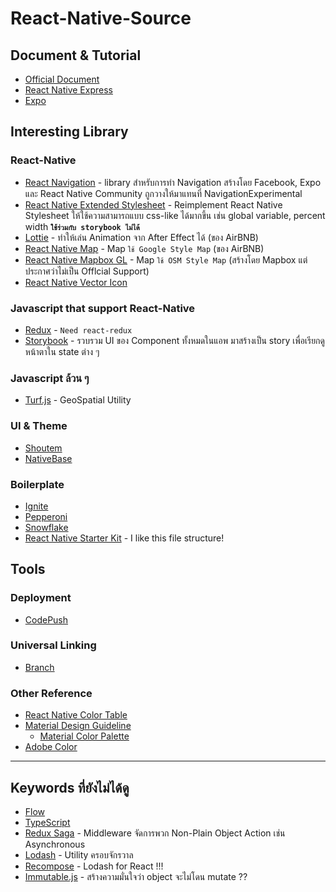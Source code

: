 # React-Native-Source

## Document & Tutorial
* [Official Document](https://facebook.github.io/react-native/)
* [React Native Express](http://www.reactnativeexpress.com/)
* [Expo](https://expo.io/)

## Interesting Library
### React-Native
* [React Navigation](https://reactnavigation.org/) - library สำหรับการทำ Navigation สร้างโดย Facebook, Expo และ React Native Community ถูกวางให้มาแทนที่ NavigationExperimental
* [React Native Extended Stylesheet](https://github.com/vitalets/react-native-extended-stylesheet) - Reimplement React Native Stylesheet ให้ใช้ความสามารถแบบ css-like ได้มากขึ้น เช่น global variable, percent width **`ใช้ร่วมกับ storybook ไม่ได้`**
* [Lottie](https://airbnb.design/lottie/) - ทำให้เล่น Animation จาก After Effect ได้ (ของ AirBNB)
* [React Native Map](https://github.com/airbnb/react-native-maps) - Map `ใช้ Google Style Map` (ของ AirBNB)
* [React Native Mapbox GL](https://github.com/mapbox/react-native-mapbox-gl) - Map `ใช้ OSM Style Map` (สร้างโดย Mapbox แต่ประกาศว่าไม่เป็น Offlcial Support)
* [React Native Vector Icon](https://github.com/oblador/react-native-vector-icons)
### Javascript that support React-Native
* [Redux](http://redux.js.org/docs/introduction/) - `Need react-redux`
* [Storybook](https://storybook.js.org/) - รวบรวม UI ของ Component ทั้งหมดในแอพ มาสร้างเป็น story เพื่อเรียกดูหน้าตาใน state ต่าง ๆ
### Javascript ล้วน ๆ
* [Turf.js](http://turfjs.org/) - GeoSpatial Utility
### UI & Theme
* [Shoutem](http://shoutem.github.io/)
* [NativeBase](https://nativebase.io/)
### Boilerplate
* [Ignite](https://infinite.red/ignite)
* [Pepperoni](http://getpepperoni.com/)
* [Snowflake](https://github.com/bartonhammond/snowflake)
* [React Native Starter Kit](https://github.com/mcnamee/react-native-starter-app#understanding-the-file-structure) - I like this file structure!

## Tools
### Deployment
* [CodePush](https://microsoft.github.io/code-push/)
### Universal Linking
* [Branch](https://branch.io/)

### Other Reference
* [React Native Color Table](https://facebook.github.io/react-native/docs/colors.html)
* [Material Design Guideline](https://material.io/)
  * [Material Color Palette](https://material.io/guidelines/style/color.html#color-color-tool)
* [Adobe Color](https://color.adobe.com/explore/newest/)

---

## Keywords ที่ยังไม่ได้ดู
* [Flow](https://flow.org/)
* [TypeScript](https://www.typescriptlang.org/)
* [Redux Saga](https://github.com/redux-saga/redux-saga) - Middleware จัดการพวก Non-Plain Object Action เช่น Asynchronous
* [Lodash](https://lodash.com/) - Utility ครอบจักรวาล
* [Recompose](https://github.com/acdlite/recompose) - Lodash for React !!!
* [Immutable.js](https://facebook.github.io/immutable-js/) - สร้างความมั่นใจว่า object จะไม่โดน mutate ??
